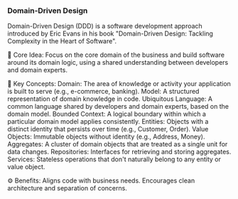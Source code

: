 ### Domain-Driven Design

Domain-Driven Design (DDD) is a software development approach introduced by Eric Evans in his book "Domain-Driven Design: Tackling Complexity in the Heart of Software".

🧠 Core Idea:
Focus on the core domain of the business and build software around its domain logic, using a shared understanding between developers and domain experts.

🔑 Key Concepts:
Domain: The area of knowledge or activity your application is built to serve (e.g., e-commerce, banking).
Model: A structured representation of domain knowledge in code.
Ubiquitous Language: A common language shared by developers and domain experts, based on the domain model.
Bounded Context: A logical boundary within which a particular domain model applies consistently.
Entities: Objects with a distinct identity that persists over time (e.g., Customer, Order).
Value Objects: Immutable objects without identity (e.g., Address, Money).
Aggregates: A cluster of domain objects that are treated as a single unit for data changes.
Repositories: Interfaces for retrieving and storing aggregates.
Services: Stateless operations that don't naturally belong to any entity or value object.

⚙️ Benefits:
Aligns code with business needs.
Encourages clean architecture and separation of concerns.

